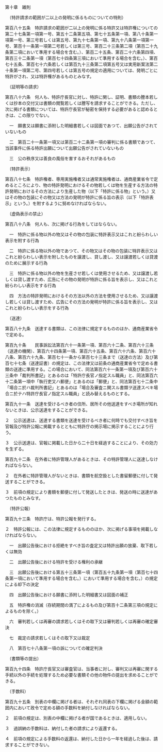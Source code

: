 第十章　雑則

　（特許請求の範囲が二以上の発明に係るものについての特則）

第百八十五条　特許請求の範囲が二以上の発明に係る特許又は特許権についての第二十七条第一項第一号、第五十二条第五項、第七十五条第一項、第八十条第一項第一号、第三号若しくは第五号、第九十七条第一項、第九十八条第一項第一号、第百十一条第一項第二号若しくは第三号、第百二十三条第二項（第百二十九条第二項において準用する場合を含む。）、第百二十五条、第百二十六条第四項、第百三十二条第一項（第百七十四条第三項において準用する場合を含む。）、第百七十五条、第百七十六条若しくは第百九十三条第二項第五号又は実用新案法第二十条第一項第二号、第四号若しくは第五号の規定の適用については、発明ごとに特許がされ、又は特許権があるものとみなす。

　（証明等の請求）

第百八十六条　何人も、特許庁長官に対し、特許に関し、証明、書類の謄本若しくは抄本の交付又は書類の閲覧若しくは謄写を請求することができる。ただし、次に掲げる書類については、特許庁長官が秘密を保持する必要があると認めるときは、この限りでない。

　一　願書又は願書に添附した明細書若しくは図面であつて、出願公告がされていないもの

　二　第百二十一条第一項又は第百二十二条第一項の審判に係る書類であつて、当該事件に係る特許出願について出願公告がされていないもの

　三　公の秩序又は善良の風俗を害するおそれがあるもの

　（特許表示）

第百八十七条　特許権者、専用実施権者又は通常実施権者は、通商産業省令で定めるところにより、物の特許発明におけるその物若しくは物を生産する方法の特許発明におけるその方法により生産した物（以下「特許に係る物」という。）又はその物の包装にその物又は方法の発明が特許に係る旨の表示（以下「特許表示」という。）を附するように努めなければならない。

　（虚偽表示の禁止）

第百八十八条　何人も、次に掲げる行為をしてはならない。

　一　特許に係る物以外の物又はその物の包装に特許表示又はこれと紛らわしい表示を附する行為

　二　特許に係る物以外の物であつて、その物又はその物の包装に特許表示又はこれと紛らわしい表示を附したものを譲渡し、貸し渡し、又は譲渡若しくは貸渡のために展示する行為

　三　特許に係る物以外の物を生産させ若しくは使用させるため、又は譲渡し若しくは貸し渡すため、広告にその物の発明が特許に係る旨を表示し、又はこれと紛らわしい表示をする行為

　四　方法の特許発明におけるその方法以外の方法を使用させるため、又は譲渡し若しくは貸し渡すため、広告にその方法の発明が特許に係る旨を表示し、又はこれと紛らわしい表示をする行為

　（送達）

第百八十九条　送達する書類は、この法律に規定するもののほか、通商産業省令で定める。

第百九十条　　民事訴訟法第百六十一条第一項、第百六十二条、第百六十三条（送達の機関）、第百六十四条第一項、第百六十五条、第百六十六条、第百六十八条、第百六十九条、第百七十一条から第百七十三条まで（送達の方法）及び第百七十七条（送達証書）の規定は、この法律又は前条の通商産業省令で定める書類の送達に準用する。この場合において、同法第百六十一条第一項及び第百六十三条中「裁判所書記」とあるのは「特許庁長官ノ指定スル職員」と、同法第百六十二条第一項中「執行吏又ハ郵便」とあるのは「郵便」と、同法第百七十二条中「場合ニ於ハ裁判所書記」とあるのは「場合及審査ニ関スル書類ヲ送達スべキ場合ニ於テハ特許庁長官ノ指定スル職員」と読み替えるものとする。

第百九十一条　送達を受けるべき者の住所、居所その他送達をすべき場所が知れないときは、公示送達をすることができる。

２　公示送達は、送達する書類を送達を受けるべき者に何時でも交付すべき旨を官報及び特許公報に掲載するとともに特許庁の掲示場に掲示することにより行う。

３　公示送達は、官報に掲載した日から二十日を経過することにより、その効力を生ずる。

第百九十二条　在外者に特許管理人があるときは、その特許管理人に送達しなければならない。

２　在外者に特許管理人がないときは、書類を航空扱とした書留郵便に付して発送することができる。

３　前項の規定により書類を郵便に付して発送したときは、発送の時に送達があつたものとみなす。

　（特許公報）

第百九十三条　特許庁は、特許公報を発行する。

２　特許公報には、この法律に規定するもののほか、次に掲げる事項を掲載しなければならない。

　一　出願公告後における拒絶をすべき旨の査定又は特許出願の放棄、取下若しくは無効

　二　出願公告後における特許を受ける権利の承継

　三　出願公告後における第五十三条第一項（第百五十九条第一項（第百七十四条第一項において準用する場合を含む。）において準用する場合を含む。）の規定による却下の決定

　四　出願公告後における願書に添附した明細書又は図面の補正

　五　特許権の消滅（存続期間の満了によるもの及び第百十二条第三項の規定によるものを除く。）

　六　審判若しくは再審の請求若しくはその取下又は審判若しくは再審の確定審決

　七　裁定の請求若しくはその取下又は裁定

　八　第百七十八条第一項の訴についての確定判決

　（書類等の提出）

第百九十四条　特許庁長官又は審査官は、当事者に対し、審判又は再審に関する手続以外の手続を処理するため必要な書類その他の物件の提出を求めることができる。

　（手数料）

第百九十五条　別表の中欄に掲げる者は、それぞれ同表の下欄に掲げる金額の範囲内において政令で定める額の手数料を納付しなければならない。

２　前項の規定は、別表の中欄に掲げる者が国であるときは、適用しない。

３　過誤納の手数料は、納付した者の請求により返還する。

４　前項の規定による手数料の返還は、納付した日から一年を経過した後は、請求することができない。